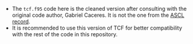 - The `tcf.f95` code here is the cleaned version after consulting with the original code author, Gabriel Caceres. It is not the one from the [ASCL record](https://ascl.net/2206.002).
- It is recommended to use this version of TCF for better compatibility with the rest of the code in this repository.
